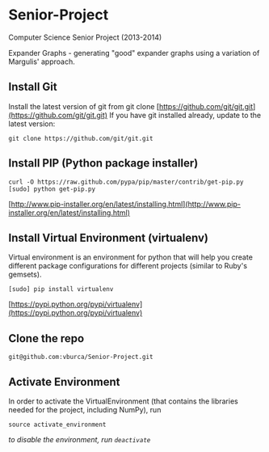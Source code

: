 Senior-Project
==============
Computer Science Senior Project (2013-2014)

Expander Graphs - generating "good" expander graphs using a variation of Margulis' approach.

## Install Git
Install the latest version of git from git clone [https://github.com/git/git.git](https://github.com/git/git.git)
If you have git installed already, update to the latest version:
    
    git clone https://github.com/git/git.git 


## Install PIP (Python package installer)

    curl -O https://raw.github.com/pypa/pip/master/contrib/get-pip.py
    [sudo] python get-pip.py

[http://www.pip-installer.org/en/latest/installing.html](http://www.pip-installer.org/en/latest/installing.html)


## Install Virtual Environment (virtualenv)
Virtual environment is an environment for python that will help you create different package configurations for different projects (similar to Ruby's gemsets).

    [sudo] pip install virtualenv

[https://pypi.python.org/pypi/virtualenv](https://pypi.python.org/pypi/virtualenv)


## Clone the repo

    git@github.com:vburca/Senior-Project.git


## Activate Environment
In order to activate the VirtualEnvironment (that contains the libraries needed for the project, including NumPy), run

    source activate_environment
*to disable the environment, run `deactivate`*

